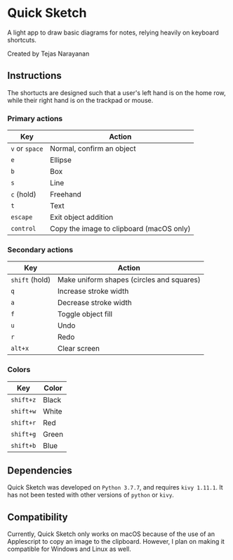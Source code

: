 # Quick Sketch
A light app to draw basic diagrams for notes, relying heavily on keyboard shortcuts.

Created by Tejas Narayanan

## Instructions
The shortucts are designed such that a user's left hand is on
the home row, while their right hand is on the trackpad or mouse.

### Primary actions
Key | Action
---|---
`v` or `space` | Normal, confirm an object
`e` | Ellipse
`b` | Box
`s` | Line
`c` (hold) | Freehand
`t` | Text
`escape` | Exit object addition
`control` | Copy the image to clipboard (macOS only)

### Secondary actions
Key | Action
---|---
`shift` (hold) | Make uniform shapes (circles and squares)
`q` | Increase stroke width
`a` | Decrease stroke width
`f` | Toggle object fill
`u` | Undo
`r` | Redo
`alt+x` | Clear screen

### Colors
Key | Color
---|---
`shift+z` | Black
`shift+w` | White
`shift+r` | Red
`shift+g` | Green
`shift+b` | Blue

## Dependencies
Quick Sketch was developed on `Python 3.7.7`, and requires `kivy 1.11.1`. It has not been tested with other
versions of `python` or `kivy`.

## Compatibility
Currently, Quick Sketch only works on macOS because of the use of an Applescript to copy an image to the clipboard.
However, I plan on making it compatible for Windows and Linux as well.